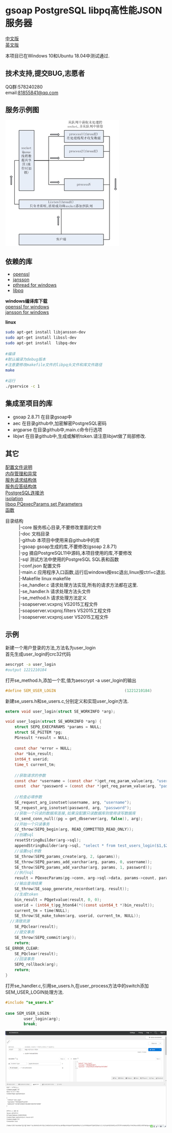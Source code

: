 # gsoap PostgreSQL libpq高性能JSON服务器
[中文版](/README.md)<br/>
[英文版](/README_EN.md)<br/>

本项目已在Windows 10和Ubuntu 18.04中测试通过.

## 技术支持,提交BUG,志愿者
QQ群:578240280<br/>
email:81855841@qq.com<br/>

## 服务示例图
![image](image/process.jpg)

## 依赖的库
- [openssl](https://www.openssl.org/)
- [jansson](http://www.digip.org/jansson/)
- [pthread for windows](http://sourceware.org/pthreads-win32/)
- [libpq](https://www.postgresql.org/download/)

**windows编译库下载**<br/>
[openssl for windows](/OpenSSLx86.zip)<br/>
[jansson for windows](/jansson.zip)<br/>

**linux**
```bash
sudo apt-get install libjansson-dev
sudo apt-get install libssl-dev
sudo apt-get install  libpq-dev

#编译
#默认编译为debug版本
#注意要修改makefile文件的libpq头文件和库文件路径
make

#运行
./gservice -c 1
```

## 集成至项目的库
- gsoap 2.8.71 在目录gsoap中
- aec 在目录github中,加密解密PostgreSQL密码
- argparse 在目录github中,main.c命令行选项
- libjwt 在目录github中,生成或解析token.请注意libjwt做了局部修改.

## 其它
[配置文件说明](doc/conf.md)<br/>
[内存管理和异常](doc/memory.md)<br/>
[服务请求结构体](doc/request.md)<br/>
[服务应答结构体](doc/response.md)<br/>
[PostgreSQL连接池](doc/postgreSQL.md)<br/>
[isolation](doc/isolation.md)<br/>
[libpq PQexecParams set Parameters](doc/Parameters.md)<br/>
[函数](doc/function.md)<br/>


目录结构<br/>
　　　|-core                         服务核心目录,不要修改里面的文件<br/>
　　　|-doc                          文档目录<br/>
　　　|-github                       本项目中使用来自github中的库<br/>
　　　|-gsoap                        gsoap生成的库,不要修改(gsoap 2.8.71)<br/>
　　　|-pg                        		摘自PostgreSQL11中源码,本项目使用的库,不要修改<br/>
　　　|-sql                          测试方法中使用的PostgreSQL SQL表和函数<br/>
　　　|-conf.json                    配置文件<br/>
　　　|-main.c                       应用程序入口函数,运行后windows按esc退出,linux按ctrl+c退出.<br/>
　　　|-Makefile                     linux makefile<br/>
　　　|-se_handler.c                 请求处理方法实现,所有的请求方法都在这里.<br/>
　　　|-se_handler.h                 请求处理方法头文件<br/>
　　　|-se_method.h                   请求处理方法定义<br/>
　　　|-soapserver.vcxproj            VS2015工程文件<br/>
　　　|-soapserver.vcxproj.filters    VS2015工程文件<br/>
　　　|-soapserver.vcxproj.user       VS2015工程文件<br/>


## 示例
新建一个用户登录的方法,方法名为user_login<br/>
首先生成user_login的crc32代码<br/>
```bash
aescrypt -a user_login
#output 1221210184
```
打开se_method.h,添加一个宏,值为aescrypt -a user_login的输出
```c
#define SEM_USER_LOGIN								(1221210184)
```
新建se_users.h和se_users.c,分别定义和实现user_login方法.<br/>
```c
extern void user_login(struct SE_WORKINFO *arg);
```
```c
void user_login(struct SE_WORKINFO *arg) {
	struct SEPQ_EXECPARAMS *params = NULL;
	struct SE_PGITEM *pg;
	PGresult *result = NULL;

	const char *error = NULL;
	char *bin_result;
	int64_t userid;
	time_t current_tm;

	//获取请求的参数
	const char *username = (const char *)get_req_param_value(arg, "username", SOAP_TYPE__string);
	const  char *password = (const char *)get_req_param_value(arg, "password", SOAP_TYPE__string);

	//检查必填参数
	SE_request_arg_isnotset(username, arg, "username");
	SE_request_arg_isnotset(password, arg, "password");
	//获取一个只读的数据库连接,如果没配置只读数据库则使用读写数据库
	SE_send_conn_null((pg = get_dbserver(arg, false)), arg);
	//开始一个只读事务
	SE_throw(SEPQ_begin(arg, READ_COMMITTED_READ_ONLY));
	//创建sql
	resetStringBuilder(arg->sql);
	appendStringBuilder(arg->sql, "select * from test_users_login($1,$2)");
	//设置sql参数
	SE_throw(SEPQ_params_create(arg, 2, &params));
	SE_throw(SEPQ_params_add_varchar(arg, params, 0, username));
	SE_throw(SEPQ_params_add_varchar(arg, params, 1, password));
	//执行sql
	result = PQexecParams(pg->conn, arg->sql->data, params->count, params->types, (const char *const *)params->values, params->lengths, params->formats, 1);
	//输出查询结果
	SE_throw(SE_soap_generate_recordset(arg, result));
	//生成token
	bin_result = PQgetvalue(result, 0, 0);
	userid = (int64_t)pg_hton64(*((const uint64_t *)bin_result));
	current_tm = time(NULL);
	SE_throw(SE_make_token(arg, userid, current_tm, NULL));
  //清理资源
	SE_PQclear(result);
	//提交事务
	SE_throw(SEPQ_commit(arg));
	return;
SE_ERROR_CLEAR:
	SE_PQclear(result);
	//回滚事务
	SEPQ_rollback(arg);
	return;
}
```
打开se_handler.c,引用se_users.h,在user_process方法中的switch添加SEM_USER_LOGIN处理方法.<br/>
```c
#include "se_users.h"

case SEM_USER_LOGIN:
		user_login(arg);
		break;
```
![image](image/user_login.png)
